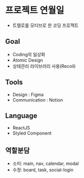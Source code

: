 # 프로젝트 연월일
- 트렐로를 모티브로 한 코딩 프로젝트

## Goal
- Coding의 일상화
- Atomic Design
- 상태관리 라이브러리 사용(Recoil)

## Tools
- Design : Figma
- Communication : Notion

## Language
- ReactJS
- Styled Component

## 역할분담
- 소미: main, nav, calendar, modal
- 수정: board, task, social-login
